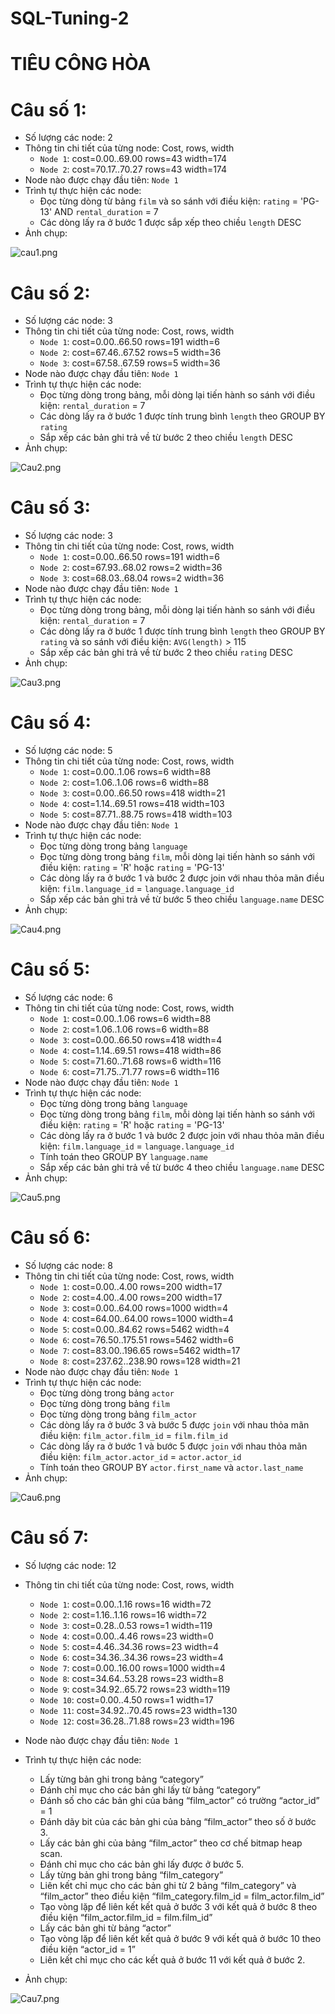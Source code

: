 # SQL-Tuning-2

# TIÊU CÔNG HÒA
# Câu số 1:
- Số lượng các node: 2
- Thông tin chi tiết của từng node: Cost, rows, width
	+ `Node 1`: cost=0.00..69.00 rows=43 width=174
	+ `Node 2`: cost=70.17..70.27 rows=43 width=174
- Node nào được chạy đầu tiên: `Node 1`
- Trình tự thực hiện các node:
	+ Đọc từng dòng từ bảng `film` và so sánh với điều kiện: `rating` = 'PG-13' AND `rental_duration` = 7 
	+ Các dòng lấy ra ở bước 1 được sắp xếp theo chiều `length` DESC
- Ảnh chụp:


![cau1.png](./image/cau1.PNG)
# Câu số 2:
- Số lượng các node: 3
- Thông tin chi tiết của từng node: Cost, rows, width
	+ `Node 1`: cost=0.00..66.50 rows=191 width=6
	+ `Node 2`: cost=67.46..67.52 rows=5 width=36
	+ `Node 3`: cost=67.58..67.59 rows=5 width=36
- Node nào được chạy đầu tiên: `Node 1`
- Trình tự thực hiện các node:
	+ Đọc từng dòng trong bảng, mỗi dòng lại tiến hành so sánh với điều kiện: `rental_duration` = 7
	+ Các dòng lấy ra ở bước 1 được tính trung bình `length` theo GROUP BY `rating`
	+ Sắp xếp các bản ghi trả về từ bước 2 theo chiều `length` DESC
- Ảnh chụp:

![Cau2.png](./image/cau2.PNG)
# Câu số 3:
- Số lượng các node: 3
- Thông tin chi tiết của từng node: Cost, rows, width
	+ `Node 1`: cost=0.00..66.50 rows=191 width=6
	+ `Node 2`: cost=67.93..68.02 rows=2 width=36
	+ `Node 3`: cost=68.03..68.04 rows=2 width=36
- Node nào được chạy đầu tiên: `Node 1`
- Trình tự thực hiện các node:
	+ Đọc từng dòng trong bảng, mỗi dòng lại tiến hành so sánh với điều kiện: `rental_duration` = 7
  	+ Các dòng lấy ra ở bước 1 được tính trung bình `length` theo GROUP BY `rating` và so sánh với điều kiện: `AVG(length)` > 115
	+ Sắp xếp các bản ghi trả về từ bước 2 theo chiều `rating` DESC
- Ảnh chụp:

![Cau3.png](./image/cau3.PNG)
# Câu số 4:
- Số lượng các node: 5
- Thông tin chi tiết của từng node: Cost, rows, width
	+ `Node 1`: cost=0.00..1.06 rows=6 width=88
	+ `Node 2`: cost=1.06..1.06 rows=6 width=88
	+ `Node 3`: cost=0.00..66.50 rows=418 width=21
	+ `Node 4`: cost=1.14..69.51 rows=418 width=103
	+ `Node 5`: cost=87.71..88.75 rows=418 width=103
- Node nào được chạy đầu tiên: `Node 1`
- Trình tự thực hiện các node: 
  	+ Đọc từng dòng trong bảng `language`
  	+ Đọc từng dòng trong bảng `film`, mỗi dòng lại tiến hành so sánh với điều kiện: `rating` = 'R' hoặc `rating` = 'PG-13'
  	+ Các dòng lấy ra ở bước 1 và bước 2 được join với nhau thỏa mãn điều kiện: `film.language_id` = `language.language_id`
  	+ Sắp xếp các bản ghi trả về từ bước 5 theo chiều `language.name` DESC
- Ảnh chụp:

![Cau4.png](./image/cau4.PNG)
# Câu số 5:
- Số lượng các node: 6
- Thông tin chi tiết của từng node: Cost, rows, width
	+ `Node 1`: cost=0.00..1.06 rows=6 width=88
	+ `Node 2`: cost=1.06..1.06 rows=6 width=88
	+ `Node 3`: cost=0.00..66.50 rows=418 width=4
	+ `Node 4`: cost=1.14..69.51 rows=418 width=86
	+ `Node 5`: cost=71.60..71.68 rows=6 width=116
	+ `Node 6`: cost=71.75..71.77 rows=6 width=116
- Node nào được chạy đầu tiên: `Node 1`
- Trình tự thực hiện các node: 
  	+ Đọc từng dòng trong bảng `language`
	+ Đọc từng dòng trong bảng `film`, mỗi dòng lại tiến hành so sánh với điều kiện: `rating` = 'R' hoặc `rating` = 'PG-13'
	+ Các dòng lấy ra ở bước 1 và bước 2 được join với nhau thỏa mãn điều kiện: `film.language_id` = `language.language_id`
  	+ Tính toán theo GROUP BY `language.name` 
	+ Sắp xếp các bản ghi trả về từ bước 4 theo chiều `language.name` DESC
- Ảnh chụp:

![Cau5.png](./image/cau5.PNG)
# Câu số 6:
- Số lượng các node: 8
- Thông tin chi tiết của từng node: Cost, rows, width
	+ `Node 1`: cost=0.00..4.00 rows=200 width=17
	+ `Node 2`: cost=4.00..4.00 rows=200 width=17
	+ `Node 3`: cost=0.00..64.00 rows=1000 width=4
	+ `Node 4`: cost=64.00..64.00 rows=1000 width=4
	+ `Node 5`: cost=0.00..84.62 rows=5462 width=4
  	+ `Node 6`: cost=76.50..175.51 rows=5462 width=6
	+ `Node 7`: cost=83.00..196.65 rows=5462 width=17
	+ `Node 8`: cost=237.62..238.90 rows=128 width=21
- Node nào được chạy đầu tiên: `Node 1`
- Trình tự thực hiện các node: 
  	+ Đọc từng dòng trong bảng `actor`	
  	+ Đọc từng dòng trong bảng `film`
  	+ Đọc từng dòng trong bảng `film_actor`
  	+ Các dòng lấy ra ở bước 3 và bước 5 được `join` với nhau thỏa mãn điều kiện: `film_actor.film_id` = `film.film_id`
  	+ Các dòng lấy ra ở bước 1 và bước 5 được `join` với nhau thỏa mãn điều kiện: `film_actor.actor_id` = `actor.actor_id`
  	+ Tính toán theo GROUP BY `actor.first_name` và `actor.last_name`
- Ảnh chụp:

![Cau6.png](./image/cau6.PNG)  
# Câu số 7:
- Số lượng các node: 12
- Thông tin chi tiết của từng node: Cost, rows, width
	+ `Node 1`: cost=0.00..1.16 rows=16 width=72
	+ `Node 2`: cost=1.16..1.16 rows=16 width=72
	+ `Node 3`: cost=0.28..0.53 rows=1 width=119
	+ `Node 4`: cost=0.00..4.46 rows=23 width=0
	+ `Node 5`: cost=4.46..34.36 rows=23 width=4
	+ `Node 6`: cost=34.36..34.36 rows=23 width=4
	+ `Node 7`: cost=0.00..16.00 rows=1000 width=4
	+ `Node 8`: cost=34.64..53.28 rows=23 width=8
	+ `Node 9`: cost=34.92..65.72 rows=23 width=119
	+ `Node 10`: cost=0.00..4.50 rows=1 width=17
	+ `Node 11`: cost=34.92..70.45 rows=23 width=130
	+ `Node 12`: cost=36.28..71.88 rows=23 width=196
 - Node nào được chạy đầu tiên: `Node 1`
 - Trình tự thực hiện các node: 
 	+ Lấy từng bản ghi trong bảng “category”
	+ Đánh chỉ mục cho các bản ghi lấy từ bảng “category”
	+ Đánh số cho các bản ghi của bảng “film_actor” có trường “actor_id” = 1
	+ Đánh dãy bit của các bản ghi của bảng “film_actor” theo số ở bước 3.
	+ Lấy các bản ghi của bảng “film_actor” theo cơ chế bitmap heap scan.
	+ Đánh chỉ mục cho các bản ghi lấy được ở bước 5.
	+ Lấy từng bản ghi trong bảng “film_category”
	+ Liên kết chỉ mục cho các bản ghi từ 2 bảng “film_category” và “film_actor” theo điều kiện “film_category.film_id = film_actor.film_id”
	+ Tạo vòng lặp để liên kết kết quả ở bước 3 với kết quả ở bước 8 theo điều kiện “film_actor.film_id = film.film_id”
	+ Lấy các bản ghi từ bảng “actor”
	+ Tạo vòng lặp để liên kết kết quả ở bước 9 với kết quả ở bước 10 theo điều kiện “actor_id = 1”
	+ Liên kết chỉ mục cho các kết quả ở bước 11 với kết quả ở bước 2.

 - Ảnh chụp:

![Cau7.png](./image/cau7.PNG)
